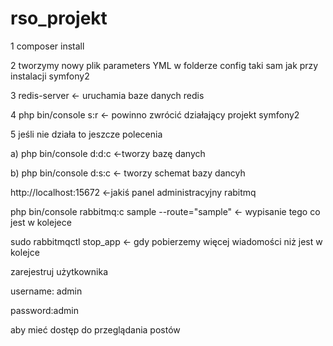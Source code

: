 rso_projekt
===========

1 composer install

2 tworzymy nowy plik parameters YML w folderze config taki sam jak przy instalacji symfony2

3 redis-server <- uruchamia baze danych redis

4 php bin/console s:r <- powinno zwrócić działający projekt symfony2

5 jeśli nie działa to jeszcze polecenia

 a) php bin/console d:d:c <-tworzy bazę danych
 
 b) php bin/console d:s:c <- tworzy schemat bazy dancyh
 
 http://localhost:15672 <-jakiś panel administracyjny rabitmq
 
 php bin/console rabbitmq:c sample --route="sample" <- wypisanie tego co jest w kolejece
 
 sudo rabbitmqctl stop_app <- gdy pobierzemy więcej wiadomości niż jest w kolejce
 
 zarejestruj użytkownika 
 
 username: admin 
 
 password:admin 
 
 aby mieć dostęp do przeglądania postów
